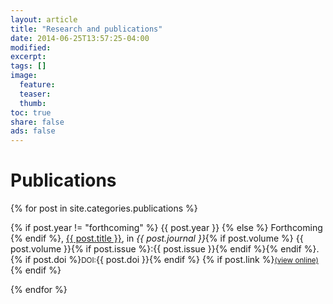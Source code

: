 ```yaml
---
layout: article
title: "Research and publications"
date: 2014-06-25T13:57:25-04:00
modified:
excerpt:
tags: []
image:
  feature:
  teaser:
  thumb:
toc: true
share: false
ads: false
---
```


<!-- # Research statement-->

<!-- Lorem ipsum dolor sit amet, consectetur adipisicing elit, sed do eiusmod tempor incididunt ut labore et dolore magna aliqua. Ut enim ad minim veniam, quis nostrud exercitation ullamco laboris nisi ut aliquip ex ea commodo consequat. Duis aute irure dolor in reprehenderit in voluptate velit esse cillum dolore eu fugiat nulla pariatur. Excepteur sint occaecat cupidatat non proident, sunt in culpa qui officia deserunt mollit anim id est laborum. -->

# Publications

<div class="tiles">
{% for post in site.categories.publications %}
<p>{% if post.year != "forthcoming" %}
<span class="badge success">{{ post.year }}</span>
{% else %}
<span class="badge warning">Forthcoming</span>
{% endif %}, 
<a href="{{ site.url }}{{ post.url }}">{{ post.title }}</a>, in <em>{{ post.journal }}</em>{% if post.volume %} {{ post.volume }}{% if post.issue %}:{{ post.issue }}{% endif %}{% endif %}. {% if post.doi %}<small>DOI:</small>{{ post.doi }}{% endif %} {% if post.link %}<small><a href="{{ post.link }}" target="_blank">(view online)</a></small>{% endif %}
</p>

{% endfor %}
</div><!-- /.tiles -->
